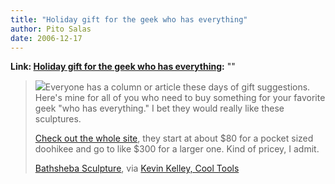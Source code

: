 ```yaml
---
title: "Holiday gift for the geek who has everything"
author: Pito Salas
date: 2006-12-17
---
```


**Link: [Holiday gift for the geek who has everything](None):** ""


>
> ![](https://i0.wp.com/www.bathsheba.com/sculpt/mg/mg.jpg?w=584)Everyone has
> a column or article these days of gift suggestions. Here's mine for all of
> you who need to buy something for your favorite geek "who has everything." I
> bet they would really like these sculptures.
>
> [Check out the whole site](<http://www.bathsheba.com/>), they start at about
> $80 for a pocket sized doohikee and go to like $300 for a larger one. Kind
> of pricey, I admit.
>
> [Bathsheba Sculpture](<http://www.bathsheba.com/>), via [Kevin Kelley, Cool
> Tools](<http://www.kk.org>)


